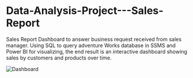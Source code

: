 # Data-Analysis-Project---Sales-Report
Sales Report Dashboard to answer business request received from sales manager. Using SQL to query adventure Works database in SSMS and Power BI for visualizing, the end result is an interactive dashboard showing sales by customers and products over time.

![Dashboard](https://user-images.githubusercontent.com/101892794/169750334-005318b4-5dd2-4c49-881c-00b8e30abaf4.PNG)

